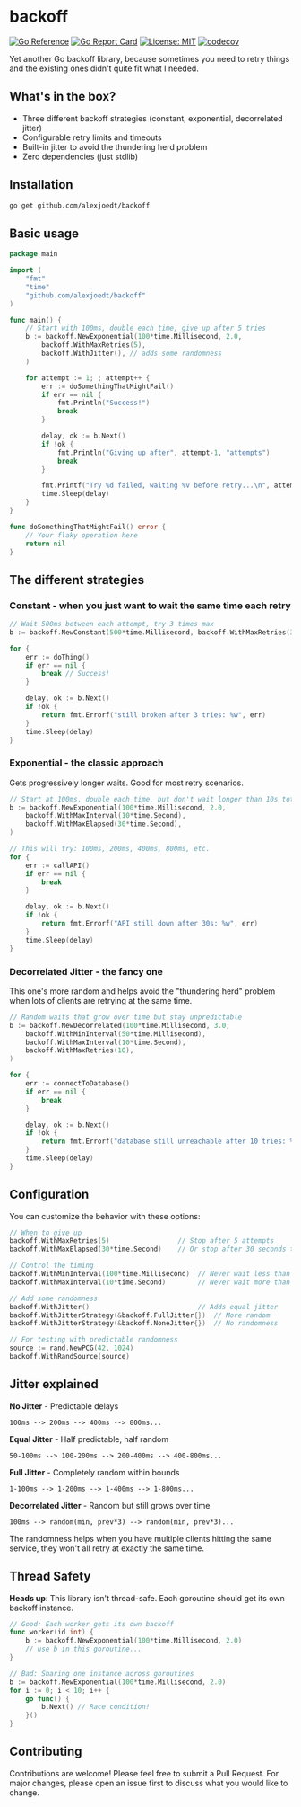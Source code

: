# backoff

[![Go Reference](https://pkg.go.dev/badge/github.com/alexjoedt/backoff.svg)](https://pkg.go.dev/github.com/alexjoedt/backoff)
[![Go Report Card](https://goreportcard.com/badge/github.com/alexjoedt/backoff)](https://goreportcard.com/report/github.com/alexjoedt/backoff)
[![License: MIT](https://img.shields.io/badge/License-MIT-yellow.svg)](https://opensource.org/licenses/MIT)
[![codecov](https://codecov.io/gh/alexjoedt/backoff/branch/main/graph/badge.svg)](https://codecov.io/gh/alexjoedt/backoff)

Yet another Go backoff library, because sometimes you need to retry things and the existing ones didn't quite fit what I needed.

## What's in the box?

- Three different backoff strategies (constant, exponential, decorrelated jitter)
- Configurable retry limits and timeouts
- Built-in jitter to avoid the thundering herd problem
- Zero dependencies (just stdlib)

## Installation

```bash
go get github.com/alexjoedt/backoff
```

## Basic usage

```go
package main

import (
    "fmt"
    "time"
    "github.com/alexjoedt/backoff"
)

func main() {
    // Start with 100ms, double each time, give up after 5 tries
    b := backoff.NewExponential(100*time.Millisecond, 2.0,
        backoff.WithMaxRetries(5),
        backoff.WithJitter(), // adds some randomness
    )

    for attempt := 1; ; attempt++ {
        err := doSomethingThatMightFail()
        if err == nil {
            fmt.Println("Success!")
            break
        }

        delay, ok := b.Next()
        if !ok {
            fmt.Println("Giving up after", attempt-1, "attempts")
            break
        }

        fmt.Printf("Try %d failed, waiting %v before retry...\n", attempt, delay)
        time.Sleep(delay)
    }
}

func doSomethingThatMightFail() error {
    // Your flaky operation here
    return nil
}
```

## The different strategies

### Constant - when you just want to wait the same time each retry

```go
// Wait 500ms between each attempt, try 3 times max
b := backoff.NewConstant(500*time.Millisecond, backoff.WithMaxRetries(3))

for {
    err := doThing()
    if err == nil {
        break // Success!
    }

    delay, ok := b.Next()
    if !ok {
        return fmt.Errorf("still broken after 3 tries: %w", err)
    }
    time.Sleep(delay)
}
```

### Exponential - the classic approach

Gets progressively longer waits. Good for most retry scenarios.

```go
// Start at 100ms, double each time, but don't wait longer than 10s total
b := backoff.NewExponential(100*time.Millisecond, 2.0,
    backoff.WithMaxInterval(10*time.Second),
    backoff.WithMaxElapsed(30*time.Second),
)

// This will try: 100ms, 200ms, 400ms, 800ms, etc.
for {
    err := callAPI()
    if err == nil {
        break
    }

    delay, ok := b.Next()
    if !ok {
        return fmt.Errorf("API still down after 30s: %w", err)
    }
    time.Sleep(delay)
}
```

### Decorrelated Jitter - the fancy one

This one's more random and helps avoid the "thundering herd" problem when lots of clients are retrying at the same time.

```go
// Random waits that grow over time but stay unpredictable
b := backoff.NewDecorrelated(100*time.Millisecond, 3.0,
    backoff.WithMinInterval(50*time.Millisecond),
    backoff.WithMaxInterval(10*time.Second),
    backoff.WithMaxRetries(10),
)

for {
    err := connectToDatabase()
    if err == nil {
        break
    }

    delay, ok := b.Next()
    if !ok {
        return fmt.Errorf("database still unreachable after 10 tries: %w", err)
    }
    time.Sleep(delay)
}
```

## Configuration

You can customize the behavior with these options:

```go
// When to give up
backoff.WithMaxRetries(5)                 // Stop after 5 attempts  
backoff.WithMaxElapsed(30*time.Second)    // Or stop after 30 seconds total

// Control the timing
backoff.WithMinInterval(100*time.Millisecond)  // Never wait less than this
backoff.WithMaxInterval(10*time.Second)        // Never wait more than this

// Add some randomness
backoff.WithJitter()                           // Adds equal jitter
backoff.WithJitterStrategy(&backoff.FullJitter{})  // More random
backoff.WithJitterStrategy(&backoff.NoneJitter{})  // No randomness

// For testing with predictable randomness
source := rand.NewPCG(42, 1024)
backoff.WithRandSource(source)
```

## Jitter explained

**No Jitter** - Predictable delays
```
100ms --> 200ms --> 400ms --> 800ms...
```

**Equal Jitter** - Half predictable, half random  
```
50-100ms --> 100-200ms --> 200-400ms --> 400-800ms...
```

**Full Jitter** - Completely random within bounds
```
1-100ms --> 1-200ms --> 1-400ms --> 1-800ms...
```

**Decorrelated Jitter** - Random but still grows over time
```
100ms --> random(min, prev*3) --> random(min, prev*3)...
```

The randomness helps when you have multiple clients hitting the same service, they won't all retry at exactly the same time.

## Thread Safety

**Heads up**: This library isn't thread-safe. Each goroutine should get its own backoff instance.

```go
// Good: Each worker gets its own backoff
func worker(id int) {
    b := backoff.NewExponential(100*time.Millisecond, 2.0)
    // use b in this goroutine...
}

// Bad: Sharing one instance across goroutines  
b := backoff.NewExponential(100*time.Millisecond, 2.0)
for i := 0; i < 10; i++ {
    go func() {
        b.Next() // Race condition!
    }()
}
```

## Contributing

Contributions are welcome! Please feel free to submit a Pull Request. For major changes, please open an issue first to discuss what you would like to change.

